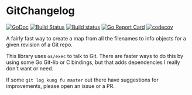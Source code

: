 # GitChangelog

[![GoDoc](https://godoc.org/github.com/nickanderegg/gitchangelog?status.svg)](https://godoc.org/github.com/nickanderegg/gitchangelog)
[![Build Status](https://travis-ci.org/nickanderegg/gitchangelog.svg)](https://travis-ci.org/nickanderegg/gitchangelog) [![Build status](https://ci.appveyor.com/api/projects/status/c8tu1wdoa4j7q81g?svg=true)](https://ci.appveyor.com/project/bjornerik/gitchangelog)
[![Go Report Card](https://goreportcard.com/badge/github.com/nickanderegg/gitchangelog)](https://goreportcard.com/report/github.com/nickanderegg/gitchangelog)
[![codecov](https://codecov.io/gh/nickanderegg/gitchangelog/branch/master/graph/badge.svg)](https://codecov.io/gh/nickanderegg/gitchangelog)

A fairly fast way to create a map from all the filenames to info objects for a given revision of a Git repo.

This library uses `os/exec` to talk to Git. There are faster ways to do this by using some Go Git-lib or C bindings, but that adds dependencies I really don't want or need.

If some `git log kung fu master` out there have suggestions for improvements, please open an issue or a PR.
